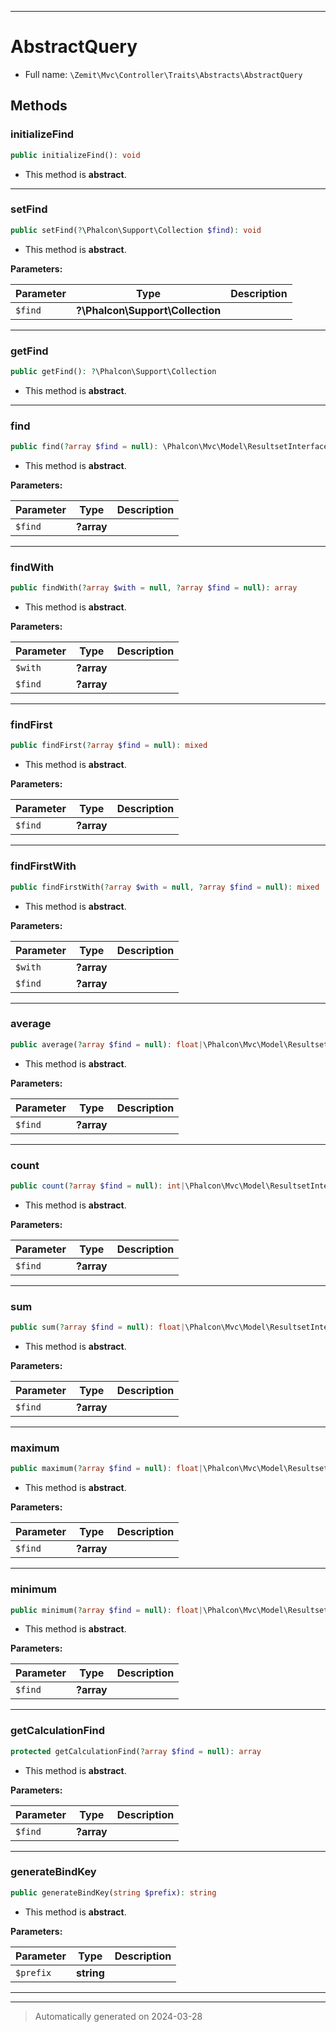 ***

# AbstractQuery





* Full name: `\Zemit\Mvc\Controller\Traits\Abstracts\AbstractQuery`




## Methods


### initializeFind



```php
public initializeFind(): void
```




* This method is **abstract**.







***

### setFind



```php
public setFind(?\Phalcon\Support\Collection $find): void
```




* This method is **abstract**.



**Parameters:**

| Parameter | Type | Description |
|-----------|------|-------------|
| `$find` | **?\Phalcon\Support\Collection** |  |





***

### getFind



```php
public getFind(): ?\Phalcon\Support\Collection
```




* This method is **abstract**.







***

### find



```php
public find(?array $find = null): \Phalcon\Mvc\Model\ResultsetInterface
```




* This method is **abstract**.



**Parameters:**

| Parameter | Type | Description |
|-----------|------|-------------|
| `$find` | **?array** |  |





***

### findWith



```php
public findWith(?array $with = null, ?array $find = null): array
```




* This method is **abstract**.



**Parameters:**

| Parameter | Type | Description |
|-----------|------|-------------|
| `$with` | **?array** |  |
| `$find` | **?array** |  |





***

### findFirst



```php
public findFirst(?array $find = null): mixed
```




* This method is **abstract**.



**Parameters:**

| Parameter | Type | Description |
|-----------|------|-------------|
| `$find` | **?array** |  |





***

### findFirstWith



```php
public findFirstWith(?array $with = null, ?array $find = null): mixed
```




* This method is **abstract**.



**Parameters:**

| Parameter | Type | Description |
|-----------|------|-------------|
| `$with` | **?array** |  |
| `$find` | **?array** |  |





***

### average



```php
public average(?array $find = null): float|\Phalcon\Mvc\Model\ResultsetInterface
```




* This method is **abstract**.



**Parameters:**

| Parameter | Type | Description |
|-----------|------|-------------|
| `$find` | **?array** |  |





***

### count



```php
public count(?array $find = null): int|\Phalcon\Mvc\Model\ResultsetInterface
```




* This method is **abstract**.



**Parameters:**

| Parameter | Type | Description |
|-----------|------|-------------|
| `$find` | **?array** |  |





***

### sum



```php
public sum(?array $find = null): float|\Phalcon\Mvc\Model\ResultsetInterface
```




* This method is **abstract**.



**Parameters:**

| Parameter | Type | Description |
|-----------|------|-------------|
| `$find` | **?array** |  |





***

### maximum



```php
public maximum(?array $find = null): float|\Phalcon\Mvc\Model\ResultsetInterface
```




* This method is **abstract**.



**Parameters:**

| Parameter | Type | Description |
|-----------|------|-------------|
| `$find` | **?array** |  |





***

### minimum



```php
public minimum(?array $find = null): float|\Phalcon\Mvc\Model\ResultsetInterface
```




* This method is **abstract**.



**Parameters:**

| Parameter | Type | Description |
|-----------|------|-------------|
| `$find` | **?array** |  |





***

### getCalculationFind



```php
protected getCalculationFind(?array $find = null): array
```




* This method is **abstract**.



**Parameters:**

| Parameter | Type | Description |
|-----------|------|-------------|
| `$find` | **?array** |  |





***

### generateBindKey



```php
public generateBindKey(string $prefix): string
```




* This method is **abstract**.



**Parameters:**

| Parameter | Type | Description |
|-----------|------|-------------|
| `$prefix` | **string** |  |





***

***
> Automatically generated on 2024-03-28

